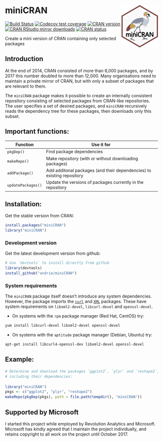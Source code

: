 
<!-- README.md is generated from README.Rmd. Please edit that file -->

# miniCRAN <img src='man/figures/miniCRAN-logo.png' align="right" height="139" />

<!-- badges: start -->

[![Build
Status](https://travis-ci.org/andrie/miniCRAN.svg?branch=master)](https://travis-ci.org/andrie/miniCRAN)
[![Codecov test
coverage](https://codecov.io/gh/andrie/miniCRAN/branch/master/graph/badge.svg)](https://codecov.io/gh/andrie/miniCRAN?branch=master)
[![CRAN
version](http://www.r-pkg.org/badges/version/miniCRAN)](http://www.r-pkg.org/pkg/miniCRAN)
[![CRAN RStudio mirror
downloads](http://cranlogs.r-pkg.org/badges/miniCRAN)](http://www.r-pkg.org/pkg/miniCRAN)
[![CRAN
status](https://www.r-pkg.org/badges/version/miniCRAN)](https://cran.r-project.org/package=miniCRAN)
<!-- badges: end -->

Create a mini version of CRAN containing only selected packages

## Introduction

At the end of 2014, CRAN consisted of more than 6,000 packages, and by
2017 this number doubled to more than 12,000. Many organisations need to
maintain a private mirror of CRAN, but with only a subset of packages
that are relevant to them.

The `miniCRAN` package makes it possible to create an internally
consistent repository consisting of selected packages from CRAN-like
repositories. The user specifies a set of desired packages, and
`miniCRAN` recursively reads the dependency tree for these packages,
then downloads only this subset.

## Important functions:

| Function           | Use it for                                                             |
| ------------------ | ---------------------------------------------------------------------- |
| `pkgDep()`         | Find package dependencies                                              |
| `makeRepo()`       | Make repository (with or without downloading packages)                 |
| `addPackage()`     | Add additonal packages (and their dependencies) to existing repository |
| `updatePackages()` | Update the versions of packages currently in the repository            |

## Installation:

Get the stable version from CRAN:

``` r
install.packages("miniCRAN")
library("miniCRAN")
```

### Development version

Get the latest development version from github:

``` r
# Use `devtools` to install directly from github
library(devtools)
install_github("andrie/miniCRAN")
```

### System requirements

The `miniCRAN` package itself doesn’t introduce any system dependencies.
However, the package imports the
[`curl`](https://cran.r-project.org/package=curl) and
[`XML`](https://cran.r-project.org/package=XML) packages. These have
system requirements on `libxml2-devel`, `libcurl-devel` and
`openssl-devel`.

  - On systems with the `rpm` package manager (Red Hat, CentOS) try:

<!-- end list -->

``` bash
yum install libcurl-devel libxml2-devel openssl-devel
```

  - On systems with the `aptitude` package manager (Debian, Ubuntu) try:

<!-- end list -->

``` bash
apt-get install libcurl4-openssl-dev libxml2-devel openssl-devel
```

## Example:

``` r
# Determine and download the packages `ggplot2`, `plyr` and `reshape2`, 
# including their dependencies:

library("miniCRAN")
pkgs <- c("ggplot2", "plyr", "reshape2")
makeRepo(pkgDep(pkgs), path = file.path(tempdir(), "miniCRAN"))
```

## Supported by Microsoft

I started this project while employed by Revolution Analytics and
Microsoft. Microsoft has kindly agreed that I maintain the project
individually, and retains copyright to all work on the project until
October 2017.

